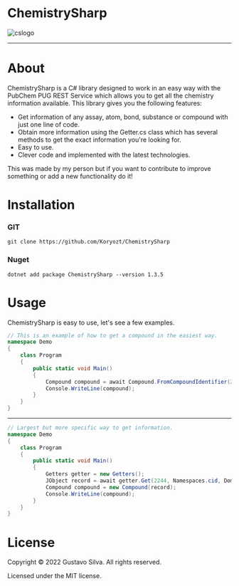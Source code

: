 
# ChemistrySharp
![cslogo](https://user-images.githubusercontent.com/93677342/205516309-2aa200b6-b266-48b1-85e1-0e75463e4eaa.png)
- - -

# About

ChemistrySharp is a C# library designed to work in an easy way with the PubChem PUG REST Service which allows you to get all the chemistry information available.
This library gives you the following features:

- Get information of any assay, atom, bond, substance or compound with just one line of code.
- Obtain more information using the Getter.cs class which has several methods to get the exact information you're looking for.
- Easy to use.
- Clever code and implemented with the latest technologies.

This was made by my person but if you want to contribute to improve something or add a new functionality do it!

# Installation

### GIT
``` 
git clone https://github.com/Koryozt/ChemistrySharp 
```

### Nuget
```
dotnet add package ChemistrySharp --version 1.3.5 
```
# Usage

ChemistrySharp is easy to use, let's see a few examples.

```cs
// This is an example of how to get a compound in the easiest way.
namespace Demo
{
    class Program
    {
        public static void Main()
        {
            Compound compound = await Compound.FromCompoundIdentifier(2244);
            Console.WriteLine(compound);
        }
    }
}
```
- - -
```cs
// Largest but more specific way to get information.
namespace Demo
{
    class Program
    {
        public static void Main()
        {
            Getters getter = new Getters();
            JObject record = await getter.Get(2244, Namespaces.cid, Domain.compound, null, Output.JSON, null);
            Compound compound = new Compound(record);
            Console.WriteLine(compound);
        }
    }
}
```

# License

Copyright © 2022 Gustavo Silva. All rights reserved.

Licensed under the MIT license.
